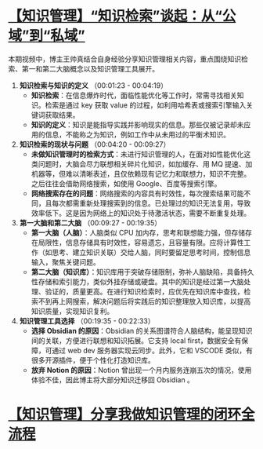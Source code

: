 # [【知识管理】“知识检索”谈起：从“公域”到“私域”](https://www.bilibili.com/video/BV1MJ4m1u7Co?spm_id_from=333.788.videopod.sections&vd_source=22af953ea4c09540ad1966711a2d53f0)

本期视频中，博主王帅真结合自身经验分享知识管理相关内容，重点围绕知识检索、第一和第二大脑概念以及知识管理工具展开。

1. **知识检索与知识的定义** （00:01:23 - 00:04:19）
   - **知识检索**：在信息爆炸时代，面临性能优化等工作时，常需寻找相关知识。检索是通过 key 获取 value 的过程，如利用哈希表或搜索引擎输入关键词获取结果。
   - **知识的定义**：知识是能指导实践并影响现实的信息。那些仅被记录却未应用的信息，不能称之为知识，例如工作中从未用过的平衡术知识。
2. **知识检索的现状与问题** （00:04:20 - 00:09:27）
   - **未做知识管理时的检索方式**：未进行知识管理的人，在面对如性能优化这类问题时，大脑会尽力联想相关碎片化知识，如加缓存、用 MQ 提速、加机器等，但难以清晰表述，且仅依赖现有记忆力和联想力，知识不完整。之后往往会借助网络搜索，如使用 Google、百度等搜索引擎。
   - **网络搜索存在的问题**：网络搜索的内容具有时效性，每次搜索结果可能不同，且每次都需重新处理搜索到的信息。已处理过的知识无法复用，导致效率低下。这是因为网络上的知识处于待激活状态，需要不断重复处理。
3. **第一大脑和第二大脑** （00:09:27 - 00:19:35）
   - **第一大脑（人脑）**：人脑类似 CPU 加内存，思考和联想能力强，但存储存在局限性，信息存储具有时效性，容易遗忘，且容量有限。应将计算性工作（如思考、建立知识关联）交给人脑，同时要留足思考时间，控制信息输入，聚焦关键问题。
   - **第二大脑（知识库）**：知识库用于突破存储限制，弥补人脑缺陷，具备持久性存储和索引能力，类似外挂存储或硬盘。其中的知识是经过第一大脑处理、验证的，质量更高。在进行知识检索时，应优先在知识库中查找，检索不到再上网搜索，解决问题后将实践后的知识整理放入知识库，以提高知识质量，实现知识复利。
4. **知识管理工具选择** （00:19:35 - 00:22:33）
   - **选择 Obsidian 的原因**：Obsidian 的关系图谱符合人脑结构，能呈现知识间的关联，方便进行联想和知识拓展。它支持 local first，数据安全有保障，可通过 web dev 服务器实现云同步。此外，它和 VSCODE 类似，有很多开源插件，便于个性化打造知识库。
   - **放弃 Notion 的原因**：Notion 曾出现一个月内服务连崩五次的情况，使用体验不佳，因此博主将大部分知识迁移回 Obsidian 。

# [【知识管理】分享我做知识管理的闭环全流程](https://www.bilibili.com/video/BV1hz421i7kB/?spm_id_from=333.999.0.0&vd_source=22af953ea4c09540ad1966711a2d53f0)

